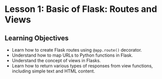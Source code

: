 # Lesson 1: Basic of Flask: Routes and Views 

## Learning Objectives
- Learn how to create Flask routes using `@app.route()` decorator.
- Understand how to map URLs to Python functions in Flask.
- Understand the concept of views in Flasks.
- Learn how to return various types of responses from view functions, including simple text and HTML content.

